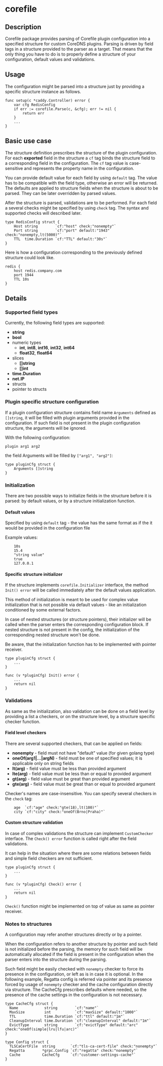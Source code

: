 # corefile

## Description
Corefile package provides parsing of Corefile plugin configuration into a specified structure for custom CoreDNS plugins.
Parsing is driven by field tags in a structure provided to the parser as a target. That means that the only thing 
you have to do is to properly define a structure of your configuration, default values and validations. 

## Usage
The configuration might be parsed into a structure just by providing a specific structure instance as follows.
~~~
func setup(c *caddy.Controller) error {
	var cfg RedisConfig
	if err := corefile.Parse(c, &cfg); err != nil {
		return err
	}
	...
}
~~~

## Basic use case

The structure definition prescribes the structure of the plugin configuration. For each **exported** field in the structure a `cf` 
tag binds the structure field to a corresponding field in the configuration. The `cf` tag value is case-sensitive and 
represents the property name in the configuration.

You can provide default value for each field by using `default` tag. The value has to be compatible with the field type,
otherwise an error will be returned. The defaults are applied to structure fields when the structure is about to be 
parsed. They can be later overridden by parsed values. 

After the structure is parsed, validations are to be performed. For each field a several checks might be specified
by using `check` tag. The syntax and supported checks will described later.
~~~
type RedisConfig struct {
    Host string        `cf:"host" check:"nonempty"`
    Port string        `cf:"port" default:"1943" check:"nonempty,lt(5000)"`
    TTL  time.Duration `cf:"TTL" default:"30s"`
}
~~~

Here is how a configuration corresponding to the previously defined structure could look like.
~~~
redis {
    host redis.company.com
    port 1944
    TTL 10s
}
~~~

## Details 
### Supported field types
Currently, the following field types are supported:
* **string**
* **bool**
* numeric types
  * **int**, **int8**, **int16**, **int32**, **int64**
  * **float32**, **float64**
* slices
  * **[]string**
  * **[]int**
* **time.Duration**
* **net.IP**
* structs
* pointer to structs

### Plugin specific structure configuration

If a plugin configuration structure contains field name `Arguments` defined as `[]string`, it will be filled with 
plugin arguments provided in the configuration. If such field is not present in the plugin configuration structure, the
arguments will be ignored.

With the following configuration:
~~~
plugin arg1 arg2
~~~

the field Arguments will be filled by `["arg1", "arg2"]`:
~~~
type pluginCfg struct {
    Arguments []string
}
~~~

### Initialization

There are two possible ways to initialize fields in the structure before it is parsed: by default values, or by 
a structure initialization function.

#### Default values 

Specified by using `default` tag - the value has the same format as if the it would be provided in the configuration file

Example values:
~~~
    10s
    15.4
    "string value"
    true
    127.0.0.1
~~~

#### Specific structure initializer

If the structure implements `corefile.Initializer` interface, the method `Init() error` will be called immediately after 
the default values application.
    
This method of initialization is meant to be used for complex value initialization that is not possible via default 
values - like an initialization conditioned by some external factors.

In case of nested structures (or structure pointers), their initializer will be called when the parser enters 
the corresponding configuration block. If nested structure is not present in the config, the initialization of the
corresponding nested structure won't be done.

Be aware, that the initialization function has to be implemented with pointer receiver. 
~~~
type pluginCfg struct {
    ...
}

func (v *pluginCfg) Init() error {
    ...
    return nil
}
~~~

### Validations

As same as the initialization, also validation can be done on a field level by providing a list a checkers, or on the structure level, by a structure specific checker function.

#### Field level checkers

There are several supported checkers, that can be applied on fields:

* **nonempty** - field must not have "default" value (for given golang type)
* **oneOf(arg1|...|argN)** - field must be one of specified values; it is applicable only on string fields
* **lt(arg)** - field value must be less than provided argument
* **lte(arg)** - field value must be less than or equal to provided argument
* **gt(arg)** - field value must be great than provided argument
* **gte(arg)** - field value must be great than or equal to provided argument

Checker's names are case-insensitive. You can specify several checkers in the `check` tag:
~~~
    age  `cf:"age" check:"gte(18),lt(100)"`
    city `cf:"city" check:"oneOf(Brno|Praha)"`
~~~

#### Custom structure validation

In case of complex validations the structure can implement `CustomChecker` interface. The `Check() error` function is called right after the field validations.

It can help in the situation where there are some relations between fields and simple field checkers are not sufficient.

~~~
type pluginCfg struct {
    ...
}

func (v *pluginCfg) Check() error {
    ...
    return nil
}
~~~

`Check()` function might be implemented on top of value as same as pointer receiver.

### Notes to structures

A configuration may refer another structures directly or by a pointer. 

When the configuration refers to another structure by pointer and such field is not initialized before the parsing, 
the memory for such field will be automatically allocated if the field is present in the configuration when the parser 
enters into the structure during the parsing.

Such field might be easily checked with `nonempty` checker to force its presence in the configuration, or left as is in 
case it is optional. In the following example, Regatta config is referred via pointer and its presence forced by usage 
of `nonempty` checker and the cache configuration directly via structure. The CacheCfg prescribes defaults where needed,
so the presence of the cache settings in the configuration is not necessary. 

~~~
type CacheCfg struct {
  Name            string        `cf:"name"`
  MaxSize         int           `cf:"maxSize" default:"1000"`
  TTL             time.Duration `cf:"ttl" default:"1m"`
  CleanupInterval time.Duration `cf:"cleanupInterval" default:"1m"`
  EvictType       string        `cf:"evictType" default:"arc" check:"oneOf(simple|lru|lfu|arc)"`
}

type Config struct {
  TLSCaCertFile  string       `cf:"tls-ca-cert-file" check:"nonempty"`
  Regatta        *grpc.Config `cf:"regatta" check:"nonempty"`
  Cache          CacheCfg     `cf:"customer-settings-cache"`
}
~~~
